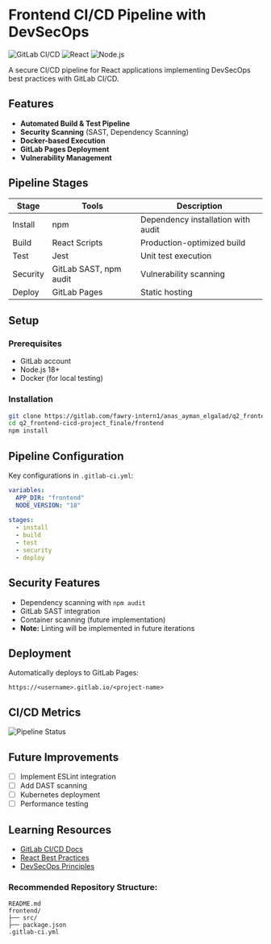 # Frontend CI/CD Pipeline with DevSecOps

![GitLab CI/CD](https://img.shields.io/badge/GitLabCI-%23181717.svg?style=for-the-badge&logo=gitlab&logoColor=white)
![React](https://img.shields.io/badge/React-20232A?style=for-the-badge&logo=react&logoColor=61DAFB)
![Node.js](https://img.shields.io/badge/Node.js-43853D?style=for-the-badge&logo=node.js&logoColor=white)

A secure CI/CD pipeline for React applications implementing DevSecOps best practices with GitLab CI/CD.

## Features

- **Automated Build & Test Pipeline**
- **Security Scanning** (SAST, Dependency Scanning)
- **Docker-based Execution**
- **GitLab Pages Deployment**
- **Vulnerability Management**

## Pipeline Stages

| Stage | Tools | Description |
|-------|-------|-------------|
| Install | npm | Dependency installation with audit |
| Build | React Scripts | Production-optimized build |
| Test | Jest | Unit test execution |
| Security | GitLab SAST, npm audit | Vulnerability scanning |
| Deploy | GitLab Pages | Static hosting |

## Setup

### Prerequisites
- GitLab account
- Node.js 18+
- Docker (for local testing)

### Installation
```bash
git clone https://gitlab.com/fawry-intern1/anas_ayman_elgalad/q2_frontend-cicd-project_finale.git
cd q2_frontend-cicd-project_finale/frontend
npm install
```

## Pipeline Configuration

Key configurations in `.gitlab-ci.yml`:
```yaml
variables:
  APP_DIR: "frontend"
  NODE_VERSION: "18"
  
stages:
  - install
  - build
  - test
  - security
  - deploy
```

## Security Features
- Dependency scanning with `npm audit`
- GitLab SAST integration
- Container scanning (future implementation)
- **Note:** Linting will be implemented in future iterations

## Deployment
Automatically deploys to GitLab Pages:
```
https://<username>.gitlab.io/<project-name>
```

## CI/CD Metrics
![Pipeline Status](https://img.shields.io/gitlab/pipeline-status/fawry-intern1/anas_ayman_elgalad/q2_frontend-cicd-project_finale?branch=main)

## Future Improvements
- [ ] Implement ESLint integration
- [ ] Add DAST scanning
- [ ] Kubernetes deployment
- [ ] Performance testing

## Learning Resources
- [GitLab CI/CD Docs](https://docs.gitlab.com/ee/ci/)
- [React Best Practices](https://reactjs.org/docs/optimizing-performance.html)
- [DevSecOps Principles](https://cloud.google.com/devops)


### Recommended Repository Structure:
```
README.md
frontend/
├── src/
├── package.json
.gitlab-ci.yml
```